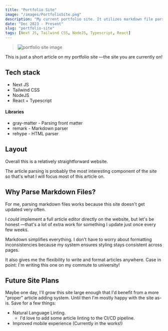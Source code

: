 ```yaml
---
title: "Portfolio Site"
image: "/images/PortfolioSite.png"
description: "My current portfolio site. It utilizes markdown file parsing for managing articles."
date: "Dec 2023 - Present"
slug: "portfolio-site"
tags: [Next JS, Tailwind CSS, NodeJS, Typescript, React]
---
```


> ![portfolio site image](/images/PortfolioSite.png)

This is just a short article on my portfolio site —the site you are currently on!

## Tech stack

- Next JS
- Tailwind CSS
- NodeJS
- React + Typescript

#### Libraries

- gray-matter - Parsing front matter
- remark - Markdown parser
- rehype - HTML parser

## Layout

Overall this is a relatively straightforward website.

The article parsing is probably the most interesting component of the site so that's what I will focus most of this article on.

## Why Parse Markdown Files?

For me, parsing markdown files works because this site doesn't get updated very often.

I _could_ implement a full article editor directly on the website, but let's be honest —that's a lot of extra work for something I update just once every few weeks.

Markdown simplifies everything. I don't have to worry about formatting inconsistencies because my system ensures styling stays consistent across pages.

It also gives me the flexibility to write and format articles anywhere. Case in point: I'm writing this one on my commute to university!

## Future Site Plans

Maybe one day, I'll grow this site large enough that I'd benefit from a more "proper" article adding system. Until then I'm mostly happy with the site as-is. Save for a few things:

- Natural Language Linting.
  - I'd love to add some article linting to the CI/CD pipeline.
- Improved mobile experience (Currently in the works!)
